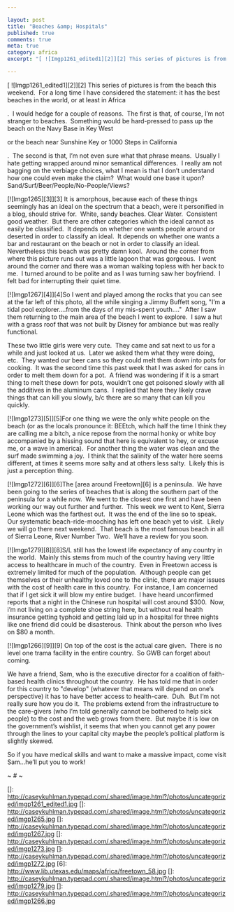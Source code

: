 ```yaml
---

layout: post
title: "Beaches &amp; Hospitals"
published: true
comments: true
meta: true
category: africa
excerpt: "[ ![Imgp1261_edited1][2]][2] This series of pictures is from the beach this weekend.  For a long time I have considered the statement: it has the best beaches in the world, or at least in"

---
```


[ ![Imgp1261_edited1][2]][2] This series of pictures is from the beach this weekend.  For a long time I have considered the statement: it has the best beaches in the world, or at least in 
Africa

.  I would hedge for a couple of reasons.  The first is that, of course, I’m not stranger to beaches.  Something would be hard-pressed to pass up the beach on the Navy Base in 
Key West

or the beach near Sunshine Key or 1000 Steps in 
California

.  The second is that, I’m not even sure what that phrase means.  Usually I hate getting wrapped around minor semantical differences.  I really am not bagging on the verbiage choices, what I mean is that I don’t understand how one could even make the claim?  What would one base it upon?  Sand/Surf/Beer/People/No-People/Views?  



[![Imgp1265][3]][3] It is amorphous, because each of these things seemingly has an ideal on the spectrum that a beach, were it personified in a blog, should strive for.  White, sandy beaches. Clear Water.  Consistent good weather.  But there are other categories which the ideal cannot as easily be classified.  It depends on whether one wants people around or deserted in order to classify an ideal.  It depends on whether one wants a bar and restaurant on the beach or not in order to classify an ideal.  Nevertheless this beach was pretty damn kool.  Around the corner from where this picture runs out was a little lagoon that was gorgeous.  I went around the corner and there was a woman walking topless with her back to me.  I turned around to be polite and as I was turning saw her boyfriend.  I felt bad for interrupting their quiet time.  



[![Imgp1267][4]][4]So I went and played among the rocks that you can see at the far left of this photo, all the while singing a Jimmy Buffett song, "I’m a tidal pool explorer….from the days of my mis-spent youth…."  After I saw them returning to the main area of the beach I went to explore.  I saw a hut with a grass roof that was not built by Disney for ambiance but was really functional.



These two little girls were very cute.  They came and sat next to us for a while and just looked at us.  Later we asked them what they were doing, etc.  They wanted our beer cans so they could melt them down into pots for cooking.  It was the second time this past week that I was asked for cans in order to melt them down for a pot.  A friend was wondering if it is a smart thing to melt these down for pots, wouldn’t one get poisoned slowly with all the additives in the aluminum cans.  I replied that here they likely crave things that can kill you slowly, b/c there are so many that can kill you quickly. 



[![Imgp1273][5]][5]For one thing we were the only white people on the beach (or as the locals pronounce it: BEEtch, which half the time I think they are calling me a bitch, a nice repose from the normal honky or white boy accompanied by a hissing sound that here is equivalent to hey, or excuse me, or a wave in america).  For another thing the water was clean and the surf made swimming a joy.  I think that the salinity of the water here seems different, at times it seems more salty and at others less salty.  Likely this is just a perception thing.  



[![Imgp1272][6]][6]The [area around Freetown][6] is a peninsula.  We have been going to the series of beaches that is along the southern part of the peninsula for a while now.  We went to the closest one first and have been working our way out further and further.  This week we went to Kent, Sierra Leone which was the farthest out.  It was the end of the line so to speak.  Our systematic beach-ride-mooching has left one beach yet to visit.  Likely we will go there next weekend.  That beach is the most famous beach in all of Sierra Leone, River Number Two.  We’ll have a review for you soon.



[![Imgp1279][8]][8]S/L still has the lowest life expectancy of any country in the world.  Mainly this stems from much of the country having very little access to healthcare in much of the country.  Even in Freetown access is extremely limited for much of the population.  Although people can get themselves or their unhealthy loved one to the clinic, there are major issues with the cost of health care in this country.  For instance, I am concerned that if I get sick it will blow my entire budget.  I have heard unconfirmed reports that a night in the Chinese run hospital will cost around $300.  Now, i’m not living on a complete shoe string here, but without real health insurance getting typhoid and getting laid up in a hospital for three nights like one friend did could be disasterous.  Think about the person who lives on $80 a month.  



[![Imgp1266][9]][9] On top of the cost is the actual care given.  There is no level one trama facility in the entire country.  So GWB can forget about coming.  



We have a friend, Sam, who is the executive director for a coalition of faith-based health clinics throughout the country.  He has told me that in order for this country to "develop" (whatever that means will depend on one’s perspective) it has to have better access to health-care.  Duh.  But I’m not really sure how you do it.  The problems extend from the infrastructure to the care-givers (who I’m told generally cannot be bothered to help sick people) to the cost and the web grows from there.  But maybe it is low on the government’s wishlist, it seems that when you cannot get any power through the lines to your capital city maybe the people’s political platform is slightly skewed.



So if you have medical skills and want to make a massive impact, come visit Sam…he’ll put you to work!



~ # ~

 []: http://caseykuhlman.typepad.com/.shared/image.html?/photos/uncategorized/imgp1261_edited1.jpg
 []: http://caseykuhlman.typepad.com/.shared/image.html?/photos/uncategorized/imgp1265.jpg
 []: http://caseykuhlman.typepad.com/.shared/image.html?/photos/uncategorized/imgp1267.jpg
 []: http://caseykuhlman.typepad.com/.shared/image.html?/photos/uncategorized/imgp1273.jpg
 []: http://caseykuhlman.typepad.com/.shared/image.html?/photos/uncategorized/imgp1272.jpg
 [6]: http://www.lib.utexas.edu/maps/africa/freetown_58.jpg
 []: http://caseykuhlman.typepad.com/.shared/image.html?/photos/uncategorized/imgp1279.jpg
 []: http://caseykuhlman.typepad.com/.shared/image.html?/photos/uncategorized/imgp1266.jpg